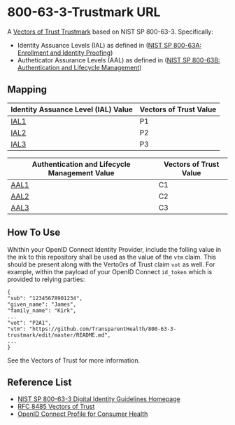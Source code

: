 # 800-63-3-Trustmark URL
A [Vectors of Trust Trustmark]((https://tools.ietf.org/html/rfc8485)) based on 
NIST SP 800-63-3. Specifically:

* Identity Assuance Levels (IAL) as defined in ([NIST SP 800-63A: Enrollment and Identity Proofing](https://doi.org/10.6028/NIST.SP.800-63a))
* Autheticator Assurance Levels (AAL) as defined in ([NIST SP 800-63B: Authentication and Lifecycle Management](https://doi.org/10.6028/NIST.SP.800-63b))

Mapping
-------

| Identity Assuance Level (IAL) Value                      | Vectors of Trust Value |
| ----------------------------------------------------------- | ---------------------- |
| [IAL1](https://pages.nist.gov/800-63-3/sp800-63a.html#sec4) | P1                     |
| [IAL2](https://pages.nist.gov/800-63-3/sp800-63a.html#sec4) | P2                     |
| [IAL3](https://pages.nist.gov/800-63-3/sp800-63a.html#sec4) | P3                     |

| Authentication and Lifecycle Management Value               | Vectors of Trust Value |
| ----------------------------------------------------------- | ---------------------- |
| [AAL1](https://pages.nist.gov/800-63-3/sp800-63b.html#sec4) | C1                     |
| [AAL2](https://pages.nist.gov/800-63-3/sp800-63b.html#sec4) | C2                     |
| [AAL3](https://pages.nist.gov/800-63-3/sp800-63b.html#sec4) | C3                     |



How To Use
----------

Whithin your OpenID Connect Identity Provider, include the folling value in the ink to this repository shall be used as the value of the `vtm` claim. This should be present along with the Verto0rs of Trust claim `vot` as well.  For example, within the payload of your OpenID Connect `id_token` which is provided to relying parties:

    {
    "sub": "12345678901234",
    "given_name": "James",
    "family_name": "Kirk",
    ...
    "vot": "P2A1",
    "vtm": "https://github.com/TransparentHealth/800-63-3-trustmark/edit/master/README.md",
    ...
    }

See the Vectors of Trust for more information.


Reference List
--------------

* [NIST SP 800-63-3 Digital Identity Guidelines Homepage](https://pages.nist.gov/800-63-3/) 
* [RFC 8485 Vectors of Trust](https://tools.ietf.org/html/rfc8485)
* [OpenID Connect Profile for Consumer Health](https://github.com/TransparentHealth/openid-connect-consumerhealth-profile/blob/master/README.md)
